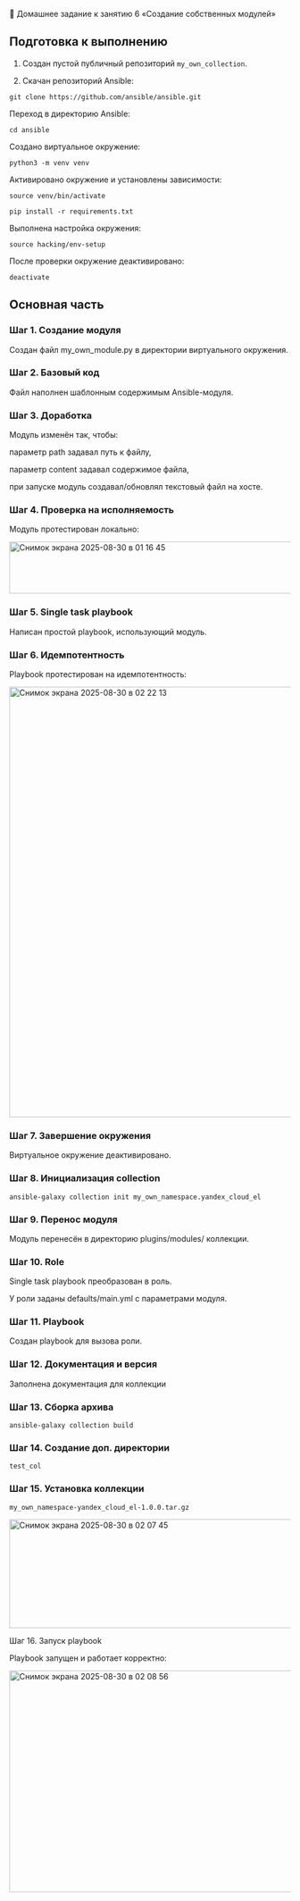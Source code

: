 📝 Домашнее задание к занятию 6 «Создание собственных модулей»

## Подготовка к выполнению

1. Создан пустой публичный репозиторий `my_own_collection`.

2. Скачан репозиторий Ansible:

```
git clone https://github.com/ansible/ansible.git
```

Переход в директорию Ansible:

```
cd ansible
```

Создано виртуальное окружение:

```
python3 -m venv venv
```

Активировано окружение и установлены зависимости:

```
source venv/bin/activate
```

```
pip install -r requirements.txt
```

Выполнена настройка окружения:

```
source hacking/env-setup
```

После проверки окружение деактивировано:

```
deactivate
```

## Основная часть

### Шаг 1. Создание модуля

Создан файл my_own_module.py в директории виртуального окружения.

### Шаг 2. Базовый код

Файл наполнен шаблонным содержимым Ansible-модуля.

### Шаг 3. Доработка

Модуль изменён так, чтобы:

параметр path задавал путь к файлу,

параметр content задавал содержимое файла,

при запуске модуль создавал/обновлял текстовый файл на хосте.

### Шаг 4. Проверка на исполняемость

Модуль протестирован локально:

<img width="1511" height="93" alt="Снимок экрана 2025-08-30 в 01 16 45" src="https://github.com/user-attachments/assets/52808630-c11f-4d97-9982-5f8301c22296" />


### Шаг 5. Single task playbook

Написан простой playbook, использующий модуль.

### Шаг 6. Идемпотентность

Playbook протестирован на идемпотентность:

<img width="1511" height="771" alt="Снимок экрана 2025-08-30 в 02 22 13" src="https://github.com/user-attachments/assets/7058adf1-b3a9-4a45-8e73-1257a263ee12" />


### Шаг 7. Завершение окружения

Виртуальное окружение деактивировано.

### Шаг 8. Инициализация collection

```
ansible-galaxy collection init my_own_namespace.yandex_cloud_el
```

### Шаг 9. Перенос модуля

Модуль перенесён в директорию plugins/modules/ коллекции.

### Шаг 10. Role

Single task playbook преобразован в роль.

У роли заданы defaults/main.yml с параметрами модуля.

### Шаг 11. Playbook

Создан playbook для вызова роли.

### Шаг 12. Документация и версия

Заполнена документация для коллекции

### Шаг 13. Сборка архива

```
ansible-galaxy collection build
```

### Шаг 14. Создание доп. директории

```
test_col
```

### Шаг 15. Установка коллекции

```
my_own_namespace-yandex_cloud_el-1.0.0.tar.gz
```

<img width="1158" height="195" alt="Снимок экрана 2025-08-30 в 02 07 45" src="https://github.com/user-attachments/assets/ce42f610-cd20-494f-98d4-45d103e93eb1" />


Шаг 16. Запуск playbook

Playbook запущен и работает корректно:

<img width="1511" height="397" alt="Снимок экрана 2025-08-30 в 02 08 56" src="https://github.com/user-attachments/assets/65dd264f-3d02-4e4b-ac41-98360bebc903" />

